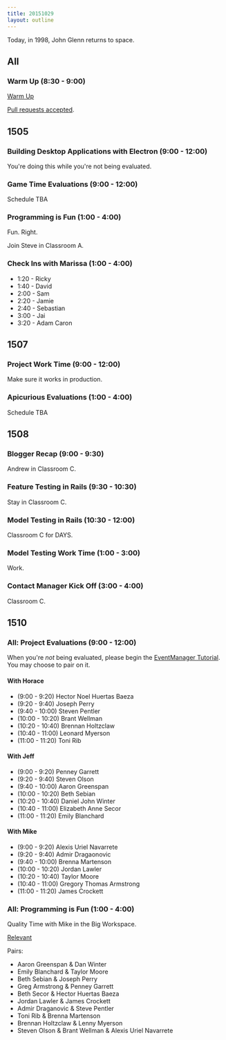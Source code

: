 ```yaml
---
title: 20151029
layout: outline
---
```


Today, in 1998, John Glenn returns to space.

## All

### Warm Up (8:30 - 9:00)

[Warm Up](https://thewarmup.herokuapp.com)

[Pull requests accepted](https://github.com/mikedao/the-warm-up).


## 1505

### Building Desktop Applications with Electron (9:00 - 12:00)

You're doing this while you're not being evaluated.

### Game Time Evaluations (9:00 - 12:00)

Schedule TBA

### Programming is Fun (1:00 - 4:00)

Fun. Right.

Join Steve in Classroom A.

### Check Ins with Marissa (1:00 - 4:00)

* 1:20 - Ricky
* 1:40 - David
* 2:00 - Sam
* 2:20 - Jamie
* 2:40 - Sebastian
* 3:00 - Jai
* 3:20 - Adam Caron

## 1507

### Project Work Time (9:00 - 12:00)

Make sure it works in production.

### Apicurious Evaluations (1:00 - 4:00)

Schedule TBA


## 1508

### Blogger Recap (9:00 - 9:30)

Andrew in Classroom C.

### Feature Testing in Rails (9:30 - 10:30)

Stay in Classroom C.

### Model Testing in Rails (10:30 - 12:00)

Classroom C for DAYS.

### Model Testing Work Time (1:00 - 3:00)

Work.

### Contact Manager Kick Off (3:00 - 4:00)

Classroom C.


## 1510

### All: Project Evaluations (9:00 - 12:00)

When you're *not* being evaluated, please begin the [EventManager Tutorial](https://github.com/turingschool/curriculum/blob/master/source/projects/eventmanager.markdown). You may choose to pair on it.

#### With Horace

* (9:00 - 9:20)   Hector Noel Huertas Baeza
* (9:20 - 9:40)   Joseph Perry
* (9:40 - 10:00)  Steven Pentler
* (10:00 - 10:20) Brant Wellman
* (10:20 - 10:40) Brennan Holtzclaw
* (10:40 - 11:00) Leonard Myerson
* (11:00 - 11:20) Toni Rib

#### With Jeff

* (9:00 - 9:20)   Penney Garrett
* (9:20 - 9:40)   Steven Olson
* (9:40 - 10:00)  Aaron Greenspan
* (10:00 - 10:20) Beth Sebian
* (10:20 - 10:40) Daniel John Winter
* (10:40 - 11:00) Elizabeth Anne Secor
* (11:00 - 11:20) Emily Blanchard

#### With Mike

* (9:00 - 9:20)   Alexis Uriel Navarrete
* (9:20 - 9:40)   Admir Dragaonovic
* (9:40 - 10:00)  Brenna Martenson
* (10:00 - 10:20) Jordan Lawler
* (10:20 - 10:40) Taylor Moore
* (10:40 - 11:00) Gregory Thomas Armstrong
* (11:00 - 11:20) James Crockett

### All: Programming is Fun (1:00 - 4:00)

Quality Time with Mike in the Big Workspace.

[Relevant](https://www.youtube.com/watch?v=wCF3ywukQYA)

Pairs:

* Aaron Greenspan & Dan Winter
* Emily Blanchard & Taylor Moore
* Beth Sebian & Joseph Perry
* Greg Armstrong & Penney Garrett
* Beth Secor & Hector Huertas Baeza
* Jordan Lawler & James Crockett
* Admir Draganovic & Steve Pentler
* Toni Rib & Brenna Martenson
* Brennan Holtzclaw & Lenny Myerson
* Steven Olson & Brant Wellman & Alexis Uriel Navarrete
